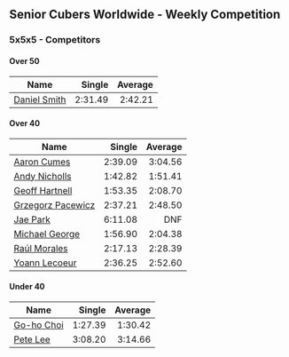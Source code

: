 ## Senior Cubers Worldwide - Weekly Competition
### 5x5x5 - Competitors

#### Over 50

| Name | Single | Average |
| -- | --: | --: |
| [Daniel Smith](../persons/daniel_smith.md) | 2:31.49 | 2:42.21 |

#### Over 40

| Name | Single | Average |
| -- | --: | --: |
| [Aaron Cumes](../persons/aaron_cumes.md) | 2:39.09 | 3:04.56 |
| [Andy Nicholls](../persons/andy_nicholls.md) | 1:42.82 | 1:51.41 |
| [Geoff Hartnell](../persons/geoff_hartnell.md) | 1:53.35 | 2:08.70 |
| [Grzegorz Pacewicz](../persons/grzegorz_pacewicz.md) | 2:37.21 | 2:48.50 |
| [Jae Park](../persons/jae_park.md) | 6:11.08 | DNF |
| [Michael George](../persons/michael_george.md) | 1:56.90 | 2:04.38 |
| [Raúl Morales](../persons/raul_morales.md) | 2:17.13 | 2:28.39 |
| [Yoann Lecoeur](../persons/yoann_lecoeur.md) | 2:36.25 | 2:52.60 |

#### Under 40

| Name | Single | Average |
| -- | --: | --: |
| [Go-ho Choi](../persons/go-ho_choi.md) | 1:27.39 | 1:30.42 |
| [Pete Lee](../persons/pete_lee.md) | 3:08.20 | 3:14.66 |


<!-- Global site tag (gtag.js) - Google Analytics -->
<script async src="https://www.googletagmanager.com/gtag/js?id=UA-86348435-3"></script>
<script>window.dataLayer = window.dataLayer || []; function gtag() {dataLayer.push(arguments);} gtag('js', new Date()); gtag('config', 'UA-86348435-3');</script>
